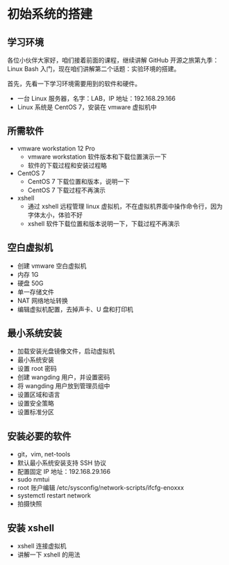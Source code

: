 # 初始系统的搭建

## 学习环境

各位小伙伴大家好，咱们接着前面的课程，继续讲解 GitHub 开源之旅第九季：Linux Bash 入门，现在咱们讲解第二个话题：实验环境的搭建。

首先，先看一下学习环境需要用到的软件和硬件。
- 一台 Linux 服务器，名字：LAB，IP 地址：192.168.29.166
- Linux 系统是 CentOS 7，安装在 vmware 虚拟机中

## 所需软件

- vmware workstation 12 Pro
  - vmware workstation 软件版本和下载位置演示一下
  - 软件的下载过程和安装过程略
- CentOS 7
  - CentOS 7 下载位置和版本，说明一下
  - CentOS 7 下载过程不再演示
- xshell
  - 通过 xshell 远程管理 linux 虚拟机，不在虚拟机界面中操作命令行，因为字体太小，体验不好
  - xshell 软件下载位置和版本说明一下，下载过程不再演示

## 空白虚拟机

- 创建 vmware 空白虚拟机
- 内存 1G
- 硬盘 50G
- 单一存储文件
- NAT 网络地址转换
- 编辑虚拟机配置，去掉声卡、U 盘和打印机

## 最小系统安装

- 加载安装光盘镜像文件，启动虚拟机
- 最小系统安装
- 设置 root 密码
- 创建 wangding 用户，并设置密码
- 将 wangding 用户放到管理员组中
- 设置区域和语言
- 设置安全策略
- 设置标准分区

## 安装必要的软件

- git，vim, net-tools
- 默认最小系统安装支持 SSH 协议
- 配置固定 IP 地址：192.168.29.166
- sudo nmtui
- root 账户编辑 /etc/sysconfig/network-scripts/ifcfg-enoxxx
- systemctl restart network
- 拍摄快照

## 安装 xshell

- xshell 连接虚拟机
- 讲解一下 xshell 的用法

